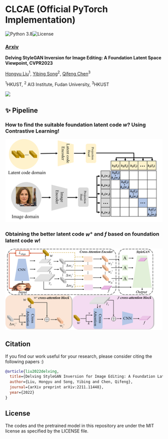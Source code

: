# CLCAE (Official PyTorch Implementation)

![Python 3.8](https://img.shields.io/badge/python-3.8-green.svg)![License](https://img.shields.io/badge/license-MIT-yellow)


### [Arxiv](https://arxiv.org/abs/2211.11448)

**Delving StyleGAN Inversion for Image Editing: A Foundation Latent Space Viewpoint, CVPR2023**

[Hongyu Liu](https://github.com/KumapowerLIU)<sup>1</sup>,
[Yibing Song](https://ybsong00.github.io/)<sup>2</sup>,
[Qifeng Chen](https://cqf.io/)<sup>3</sup>

<sup>1</sup>HKUST, <sup>2</sup> AI3 Institute, Fudan University, <sup>3</sup>HKUST

<img src='doc/teaser.png'>



## :sparkles: Pipeline

### How to find the suitable foundation latent code $w$? Using Contrastive Learning!
<img src='doc/contrastive.png'>

### Obtaining the better latent code $w^+$ and $f$ based on foundation latent code $w$!
<img src='doc/pipeline.png'>


## Citation

If you find our work useful for your research, please consider citing the following papers :)

```bibtex
@article{liu2022delving,
  title={Delving StyleGAN Inversion for Image Editing: A Foundation Latent Space Viewpoint},
  author={Liu, Hongyu and Song, Yibing and Chen, Qifeng},
  journal={arXiv preprint arXiv:2211.11448},
  year={2022}
}
```


## License

The codes and the pretrained model in this repository are under the MIT license as specified by the LICENSE file.